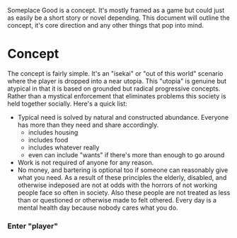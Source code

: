 Someplace Good is a concept. It's mostly framed as a game but could just as easily be a short story or novel depending. This document will outline the concept, it's core direction and any other things that pop into mind.
# Concept
The concept is fairly simple. It's an "isekai" or "out of this world" scenario where the player is dropped into a near utopia. This "utopia" is genuine but atypical in that it is based on grounded but radical progressive concepts. Rather than a mystical enforcement that eliminates problems this society is held together socially. Here's a quick list:
- Typical need is solved by natural and constructed abundance. Everyone has more than they need and share accordingly.
  - includes housing
  - includes food
  - includes whatever really
  - even can include "wants" if there's more than enough to go around
- Work is not required of anyone for any reason.
- No money, and bartering is optional too if someone can reasonably give what you need.
As a result of these principles the elderly, disabled, and otherwise indeposed are not at odds with the horrors of not working people face so often in society. Also these people are not treated as less than or questioned or otherwise made to felt othered. Every day is a mental health day because nobody cares what you do.
### Enter "player" 
